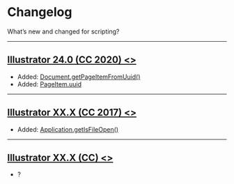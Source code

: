 <a id="introduction-changelog"></a>

# Changelog

What’s new and changed for scripting?

---

<a id="changelog-24-0"></a>

## [Illustrator 24.0 (CC 2020) <>]()

- Added: [Document.getPageItemFromUuid()](../jsobjref/Document.md#jsobjref-document-getpageitemfromuuid)
- Added: [PageItem.uuid](../jsobjref/PageItem.md#jsobjref-pageitem-uuid)

---

<a id="changelog-13-0"></a>

## [Illustrator XX.X (CC 2017) <>]()

- Added: [Application.getIsFileOpen()](../jsobjref/Application.md#jsobjref-application-getisfileopen)

---

<a id="changelog-12-0"></a>

## [Illustrator XX.X (CC) <>]()

- ?
